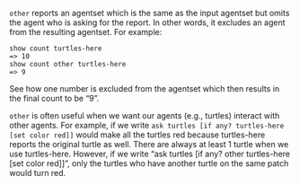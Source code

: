 `other` reports an agentset which is the same as the input agentset but omits the agent who is asking for the report. In other words, it excludes an agent from the resulting agentset. For example:
```
show count turtles-here
=> 10
show count other turtles-here
=> 9  
```
See how one number is excluded from the agentset which then results in the final count to be “9”. 

`other` is often useful when we want our agents (e.g., turtles) interact with other agents. For example, if we write `ask turtles [if any? turtles-here [set color red]]` would make all the turtles red because turtles-here reports the original turtle as well. There are always at least 1 turtle when we use turtles-here. However, if we write “ask turtles [if any? other turtles-here [set color red]]”, only the turtles who have another turtle on the same patch would turn red.

